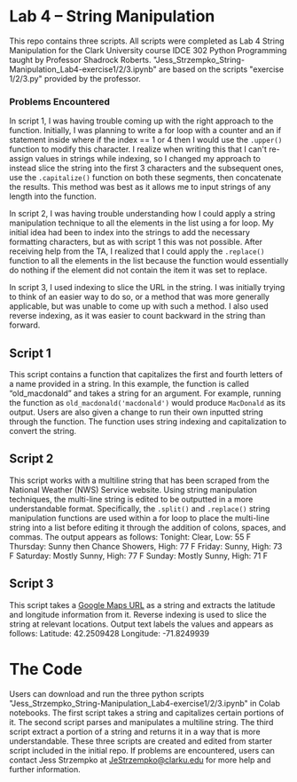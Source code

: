 # Lab 4 – String Manipulation

This repo contains three scripts. All scripts were completed as Lab 4 String Manipulation for the Clark University course IDCE 302 Python Programming taught by Professor Shadrock Roberts. "Jess_Strzempko_String-Manipulation_Lab4-exercise1/2/3.ipynb" are based on the scripts "exercise 1/2/3.py" provided by the professor. 

### Problems Encountered

In script 1, I was having trouble coming up with the right approach to the function. Initially, I was planning to write a for loop with a counter and an if statement inside where if the index == 1 or 4 then I would use the `.upper()` function to modify this character. I realize when writing this that I can't re-assign values in strings while indexing, so I changed my approach to instead slice the string into the first 3 characters and the subsequent ones, use the `.capitalize()` function on both these segments, then concatenate the results. This method was best as it allows me to input strings of any length into the function. 

In script 2, I was having trouble understanding how I could apply a string manipulation technique to all the elements in the list using a for loop. My initial idea had been to index into the strings to add the necessary formatting characters, but as with script 1 this was not possible. After receiving help from the TA, I realized that I could apply the `.replace()` function to all the elements in the list because the function would essentially do nothing if the element did not contain the item it was set to replace. 

In script 3, I used indexing to slice the URL in the string. I was initially trying to think of an easier way to do so, or a method that was more generally applicable, but was unable to come up with such a method. I also used reverse indexing, as it was easier to count backward in the string than forward. 

## Script 1

This script contains a function that capitalizes the first and fourth letters of a name provided in a string. In this example, the function is called “old_macdonald” and takes a string for an argument. For example, running the function as `old_macdonald('macdonald')` would produce `MacDonald` as its output. Users are also given a change to run their own inputted string through the function. The function uses string indexing and capitalization to convert the string. 

## Script 2

This script works with a multiline string that has been scraped from the National Weather (NWS) Service website. Using string manipulation techniques, the multi-line string is edited to be outputted in a more understandable format. Specifically, the `.split()` and `.replace()` string manipulation functions are used within a for loop to place the multi-line string into a list before editing it through the addition of colons, spaces, and commas. The output appears as follows:
Tonight: Clear, Low: 55 F
Thursday: Sunny then Chance Showers, High: 77 F
Friday: Sunny, High: 73 F
Saturday: Mostly Sunny, High: 77 F
Sunday: Mostly Sunny, High: 71 F

## Script 3

This script takes a [Google Maps URL](https://www.google.com/maps/@42.2509428,-71.8249939,17z) as a string and extracts the latitude and longitude information from it. Reverse indexing is used to slice the string at relevant locations. Output text labels the values and appears as follows:
Latitude: 42.2509428
Longitude: -71.8249939

# The Code
Users can download and run the three python scripts "Jess_Strzempko_String-Manipulation_Lab4-exercise1/2/3.ipynb" in Colab notebooks. The first script takes a string and capitalizes certain portions of it. The second script parses and manipulates a multiline string. The third script extract a portion of a string and returns it in a way that is more understandable. These three scripts are created and edited from starter script included in the initial repo. If problems are encountered, users can contact Jess Strzempko at JeStrzempko@clarku.edu for more help and further information.
